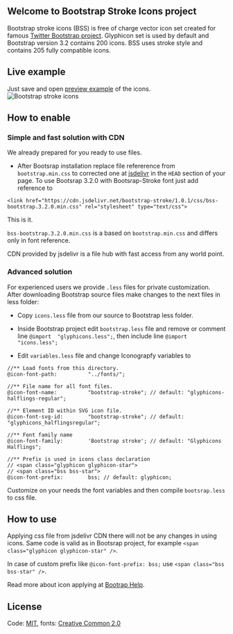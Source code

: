 ## Welcome to Bootstrap Stroke Icons project
Bootstrap stroke icons (BSS) is free of charge vector icon set created for famous [Twitter Bootstrap project](https://github.com/twbs/bootstrap). Glyphicon set is used by default and Bootstrap version 3.2 contains 200 icons. BSS uses stroke style and contains 205 fully compatible icons.

 
## Live example
Just save and open <a href="https://raw.githubusercontent.com/HighRobotics/Bootstrap-Stroke/master/preview.html" target="_blank">preview example</a> of the icons.
<br/>
<img src="https://fbcdn-sphotos-d-a.akamaihd.net/hphotos-ak-xap1/t31.0-8/12314675_983440951726447_2033016135636906280_o.png" alt="Bootstrap stroke icons" />

## How to enable

### Simple and fast solution with CDN 

We already prepared for you ready to use files.
* After Bootsrap installation replace file refererence from `bootstrap.min.css` to corrected one at [jsdelivr](`https://github.com/jsdelivr/jsdelivr/tree/master/files/bootstrap-stroke`) in the ```HEAD``` section of your page. To use Bootsrap 3.2.0 with Bootsrap-Stroke font just add reference to

```
<link href="https://cdn.jsdelivr.net/bootstrap-stroke/1.0.1/css/bss-bootstrap.3.2.0.min.css" rel="stylesheet" type="text/css">
```

This is it.

```bss-bootstrap.3.2.0.min.css``` is a based on ```bootstrap.min.css``` and differs only in font reference.

CDN provided by jsdelivr is a file hub with fast access from any world point.

### Advanced solution

For experienced users we provide ```.less``` files for private customization. After downloading Bootstrap source files make changes to the next files in less folder:

* Copy ```icons.less``` file from our source to Bootstrap less folder.

* Inside Bootstrap project edit ```bootstrap.less``` file and remove or comment line ```@import  "glyphicons.less";```, then include line ```@import "icons.less";```

* Edit ```variables.less``` file and change Iconograpfy variables to
```
//** Load fonts from this directory.
@icon-font-path:          "../fonts/";

//** File name for all font files.
@icon-font-name:          "bootstrap-stroke"; // default: "glyphicons-halflings-regular";

//** Element ID within SVG icon file.
@icon-font-svg-id:        "bootstrap-stroke"; // default: "glyphicons_halflingsregular";

//** Font family name
@icon-font-family:        'Bootstrap stroke'; // default: "Glyphicons Halflings";

//** Prefix is used in icons class declaration 
// <span class="glyphicon glyphicon-star">
// <span class="bss bss-star">
@icon-font-prefix:        bss; // default: glyphicon;
```

Customize on your needs the font variables and then compile ```bootsrap.less``` to css file.

## How to use
Applying css file from jsdelivr CDN there will not be any changes in using icons. Same code is valid as in Bootsrap project, for example ```<span class="glyphicon glyphicon-star" />```.

In case of custom prefix like ```@icon-font-prefix: bss;``` use ```<span class="bss bss-star" />```. 

Read more about icon applying at [Bootrap Help](http://getbootstrap.com/components/).

## License
Code: [MIT](http://opensource.org/licenses/MIT),
fonts: [Creative Common 2.0](http://creativecommons.org/licenses/by/2.0/)


